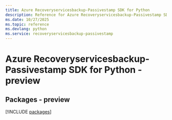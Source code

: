 ```yaml
---
title: Azure Recoveryservicesbackup-Passivestamp SDK for Python
description: Reference for Azure Recoveryservicesbackup-Passivestamp SDK for Python
ms.date: 10/27/2025
ms.topic: reference
ms.devlang: python
ms.service: recoveryservicesbackup-passivestamp
---
```

# Azure Recoveryservicesbackup-Passivestamp SDK for Python - preview
## Packages - preview
[!INCLUDE [packages](recoveryservicesbackup-passivestamp-index.md)]